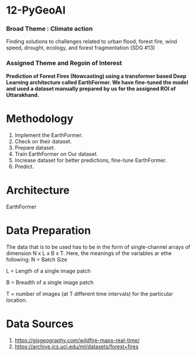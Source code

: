 # 12-PyGeoAI
### Broad Theme : Climate action 
Finding solutions to challenges related to urban flood, forest fire, wind speed, drought, ecology, and forest fragmentation (SDG #13)
### Assigned Theme and Regoin of Interest
**Prediction of Forest Fires (Nowcasting) using a transformer based Deep Learning architecture called EarthFormer. We have fine-tuned the model and used a dataset manually prepared by us for the assigned ROI of Uttarakhand.**

# Methodology
1. Implement the EarthFormer.
2. Check on their dataset.
3. Prepare dataset.
4. Train EarthFormer on Our dataset.
5. Increase dataset for better predictions, fine-tune EarthFormer.
6. Predict.

# Architecture
EarthFormer

# Data Preparation
The data that is to be used has to be in the form of single-channel arrays of dimension N x L x B x T. Here, the meanings of the variables ar ethe following:
N = Batch Size

L = Length of a single image patch

B = Breadth of a single image patch

T = number of images (at T different time intervals) for the particular location.

# Data Sources
1. https://gisgeography.com/wildfire-maps-real-time/
2. https://archive.ics.uci.edu/ml/datasets/forest+fires
